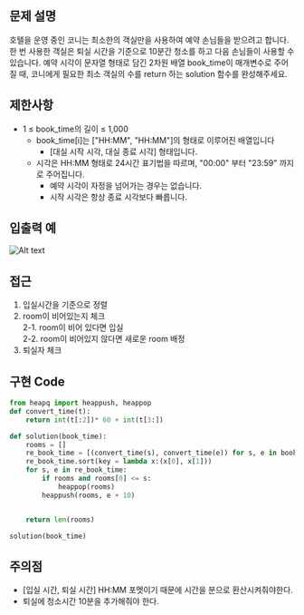 
## 문제 설명
호텔을 운영 중인 코니는 최소한의 객실만을 사용하여 예약 손님들을 받으려고 합니다. 한 번 사용한 객실은 퇴실 시간을 기준으로 10분간 청소를 하고 다음 손님들이 사용할 수 있습니다.
예약 시각이 문자열 형태로 담긴 2차원 배열 book_time이 매개변수로 주어질 때, 코니에게 필요한 최소 객실의 수를 return 하는 solution 함수를 완성해주세요.

## 제한사항
- 1 ≤ book_time의 길이 ≤ 1,000
    - book_time[i]는 ["HH:MM", "HH:MM"]의 형태로 이루어진 배열입니다
        - [대실 시작 시각, 대실 종료 시각] 형태입니다.
    - 시각은 HH:MM 형태로 24시간 표기법을 따르며, "00:00" 부터 "23:59" 까지로 주어집니다.
        - 예약 시각이 자정을 넘어가는 경우는 없습니다.
        - 시작 시각은 항상 종료 시각보다 빠릅니다.

## 입출력 예
![Alt text](image-1.png)


## 접근
1. 입실시간을 기준으로 정렬
2. room이 비어있는지 체크 </br>
    2-1. room이 비어 있다면 입실 </br>
    2-2. room이 비어있지 않다면 새로운 room 배정
3. 퇴실자 체크


## 구현 Code
```python 
from heapq import heappush, heappop
def convert_time(t):
    return int(t[:2])* 60 + int(t[3:])

def solution(book_time):
    rooms = []
    re_book_time = [(convert_time(s), convert_time(e)) for s, e in book_time]
    re_book_time.sort(key = lambda x:(x[0], x[1]))
    for s, e in re_book_time:
        if rooms and rooms[0] <= s:
            heappop(rooms)
        heappush(rooms, e + 10)


    return len(rooms)

solution(book_time)
```

## 주의점
- [입실 시간, 퇴실 시간] HH:MM 포멧이기 때문에 시간을 분으로 환산시켜줘야한다.
- 퇴실에 청소시간 10분을 추가해줘야 한다.

